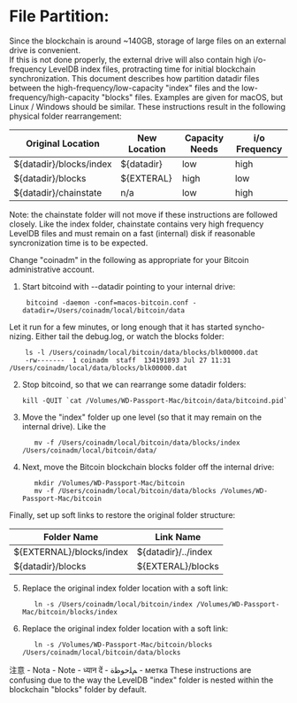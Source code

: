 # File Partition:
Since the blockchain is around ~140GB, storage of large files on an external drive is convenient.  
If this is not done properly, the external drive will also contain high i/o-frequency LevelDB index
files, protracting time for initial blockchain synchronization. This document describes how partition datadir files between the high-frequency/low-capacity "index" files and the low-frequency/high-capacity "blocks" files. Examples are given for macOS, but Linux / Windows should be similar. These instructions result in the following physical folder rearrangement:

| Original Location       | New Location | Capacity Needs | i/o Frequency  |
| ----------------------- | ------------ | -------------- | -------------- |
| ${datadir}/blocks/index | ${datadir}   | low            | high           |
| ${datadir}/blocks       | ${EXTERAL}   | high           | low            |
| ${datadir}/chainstate   | n/a          | low            | high           |

Note: the chainstate folder will not move if these instructions are followed closely.  Like the index folder, chainstate contains very high frequency LevelDB files and must remain on a fast (internal) disk if reasonable syncronization time is to be expected.

Change "coinadm" in the following as appropriate for your Bitcoin administrative account.

1) Start bitcoind with --datadir pointing to your internal drive:

        bitcoind -daemon -conf=macos-bitcoin.conf -datadir=/Users/coinadm/local/bitcoin/data

Let it run for a few minutes, or long enough that it has started syncho-
   nizing.  Either tail the debug.log, or watch the blocks folder:
   
        ls -l /Users/coinadm/local/bitcoin/data/blocks/blk00000.dat
        -rw-------  1 coinadm  staff  134191893 Jul 27 11:31 /Users/coinadm/local/data/blocks/blk00000.dat

2) Stop bitcoind, so that we can rearrange some datadir folders:

       kill -QUIT `cat /Volumes/WD-Passport-Mac/bitcoin/data/bitcoind.pid`

3) Move the "index" folder up one level (so that it may remain on the internal drive). Like the 
      
          mv -f /Users/coinadm/local/bitcoin/data/blocks/index /Users/coinadm/local/bitcoin/data/

4) Next, move the Bitcoin blockchain blocks folder off the internal drive:
   
          mkdir /Volumes/WD-Passport-Mac/bitcoin 
          mv -f /Users/coinadm/local/bitcoin/data/blocks /Volumes/WD-Passport-Mac/bitcoin 

Finally, set up soft links to restore the original folder structure:
   
| Folder Name              | Link Name           |
| ------------------------ | ------------------- |
| ${EXTERNAL}/blocks/index | ${datadir}/../index |
| ${datadir}/blocks        | ${EXTERAL}/blocks   |

5) Replace the original index folder location with a soft link:
      
          ln -s /Users/coinadm/local/bitcoin/index /Volumes/WD-Passport-Mac/bitcoin/blocks/index 

6) Replace the original index folder location with a soft link:
      
          ln -s /Volumes/WD-Passport-Mac/bitcoin/blocks /Users/coinadm/local/bitcoin/data/blocks

 注意 - Nota - Note - ध्यान दें - ﻢﻠﺣﻮﻇﺓ - метка 
These instructions are confusing due to the way the LevelDB "index" folder is nested within the blockchain "blocks" folder by default.

